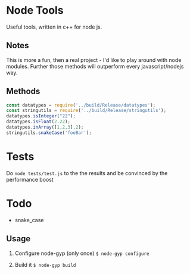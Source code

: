 # Node Tools

Useful tools, written in c++ for node js.

## Notes

This is more a fun, then a real project - I'd like to play around with node modules.
Further those methods will outperform every javascript/nodejs way.

## Methods

```javascript
const datatypes = require('../build/Release/datatypes');
const stringutils = require('../build/Release/stringutils');
datatypes.isInteger("22");
datatypes.isFloat(2.22);
datatypes.inArray([1,2,3],2);
stringutils.snakeCase('fooBar');
```

# Tests

Do `node tests/test.js` to the the results and be convinced by the performance boost

# Todo

- snake_case


## Usage

1. Configure node-gyp (only once)
`$ node-gyp configure`

2. Build it
`$ node-gyp build` 

